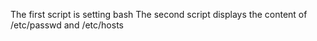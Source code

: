 The first script is setting bash
The second script displays the content of /etc/passwd and /etc/hosts
